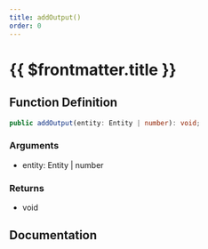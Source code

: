 ```yaml
---
title: addOutput()
order: 0
---
```


# {{ $frontmatter.title }}

## Function Definition

```ts
public addOutput(entity: Entity | number): void;
```

### Arguments

* entity: Entity | number

### Returns

* void

## Documentation

<!--@include: ./parts/addOutput.md-->
